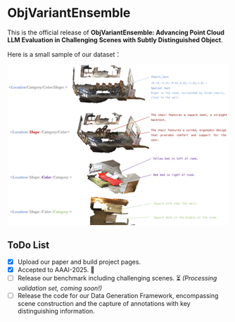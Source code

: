 # ObjVariantEnsemble
 This is the official release of **ObjVariantEnsemble: Advancing Point Cloud LLM Evaluation in Challenging Scenes with Subtly Distinguished Object**.

 Here is a small sample of our dataset：


![](Examples/Sample.png)
## ToDo List
- [x] Upload our paper and build project pages.
- [x] Accepted to AAAI-2025. 🎉
- [ ] Release our benchmark including challenging scenes. ⏳ *(Processing validation set, coming soon!)*
- [ ] Release the code for our Data Generation Framework, encompassing scene construction and the capture of annotations with key distinguishing information.

